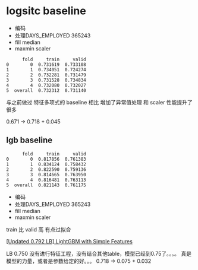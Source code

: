 

# logsitc baseline

- 编码
- 处理DAYS_EMPLOYED 365243
- fill median
- maxmin scaler

```
      fold     train     valid
0        0  0.731619  0.733108
1        1  0.734051  0.724274
2        2  0.732281  0.731479
3        3  0.731528  0.734834
4        4  0.732080  0.732027
5  overall  0.732312  0.731140
```
与之前做过 特征多项式的 baseline 相比 增加了异常值处理 和 scaler 性能提升了很多

0.671 -> 0.718  + 0.045


## lgb baseline

```
      fold     train     valid
0        0  0.817856  0.761383
1        1  0.834124  0.758432
2        2  0.822590  0.759136
3        3  0.814665  0.763950
4        4  0.816481  0.763113
5  overall  0.821143  0.761175
```
- 编码
- 处理DAYS_EMPLOYED 365243
- fill median
- maxmin scaler

train 比 valid 高 有点过拟合

[[Updated 0.792 LB] LightGBM with Simple Features
](https://www.kaggle.com/jsaguiar/updated-0-792-lb-lightgbm-with-simple-features/code)

LB 0.750 没有进行特征工程，没有结合其他table，模型已经到0.75了。。。。 真是模型的力量，或者是参数给定的好。。。
0.718  -> 0.075   + 0.032 

